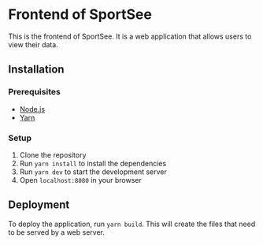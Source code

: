 # Frontend of SportSee

This is the frontend of SportSee. It is a web application that allows users to view their data.

## Installation

### Prerequisites

- [Node.js](https://nodejs.org/en/)
- [Yarn](https://yarnpkg.com/en/)

### Setup

1. Clone the repository
2. Run `yarn install` to install the dependencies
3. Run `yarn dev` to start the development server
4. Open `localhost:8080` in your browser

## Deployment

To deploy the application, run `yarn build`. This will create the files that need to be served by a web server.




